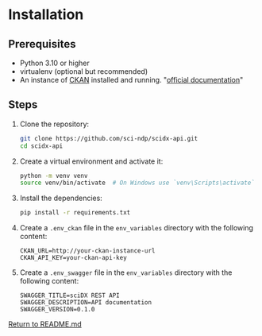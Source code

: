 # Installation

## Prerequisites

- Python 3.10 or higher
- virtualenv (optional but recommended)
- An instance of [CKAN](https://github.com/ckan/ckan-docker.git) installed and running. "[official documentation](https://docs.ckan.org/en/2.10/maintaining/installing/index.html)"

## Steps

1. Clone the repository:
    ```bash
    git clone https://github.com/sci-ndp/scidx-api.git
    cd scidx-api
    ```

2. Create a virtual environment and activate it:
    ```bash
    python -m venv venv
    source venv/bin/activate  # On Windows use `venv\Scripts\activate`
    ```

3. Install the dependencies:
    ```bash
    pip install -r requirements.txt
    ```

4. Create a `.env_ckan` file in the `env_variables` directory with the following content:
    ```env
    CKAN_URL=http://your-ckan-instance-url
    CKAN_API_KEY=your-ckan-api-key
    ```

5. Create a `.env_swagger` file in the `env_variables` directory with the following content:
    ```env
    SWAGGER_TITLE=sciDX REST API
    SWAGGER_DESCRIPTION=API documentation
    SWAGGER_VERSION=0.1.0
    ```

[Return to README.md](../README.md)